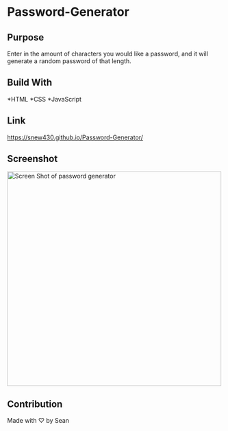 # Password-Generator
## Purpose

Enter in the amount of characters you would like a password, and it will generate a random password of that length.

## Build With

*HTML
*CSS
*JavaScript

## Link

https://snew430.github.io/Password-Generator/

## Screenshot

<img width="500" alt="Screen Shot of password generator" src="https://user-images.githubusercontent.com/93355113/147420854-569c10b4-c07b-4f26-aeb8-6d425e53af9e.png">


## Contribution

Made with ♡ by Sean

